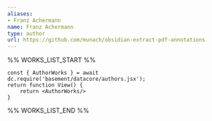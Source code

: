 ```yaml
---
aliases:
- Franz Achermann
name: Franz Achermann
type: author
url: https://github.com/munach/obsidian-extract-pdf-annotations
---
```



%% WORKS_LIST_START %%

```datacorejsx
const { AuthorWorks } = await dc.require('basement/datacore/authors.jsx');
return function View() {
    return <AuthorWorks/>
}
```
%% WORKS_LIST_END %%
